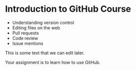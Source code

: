 # Introduction to GitHub Course

* Understanding version control
* Editing files on the web
* Pull requests
* Code review
* Issue mentions

This is some text that we can edit later.

Your assignment is to learn how to use GitHub.
